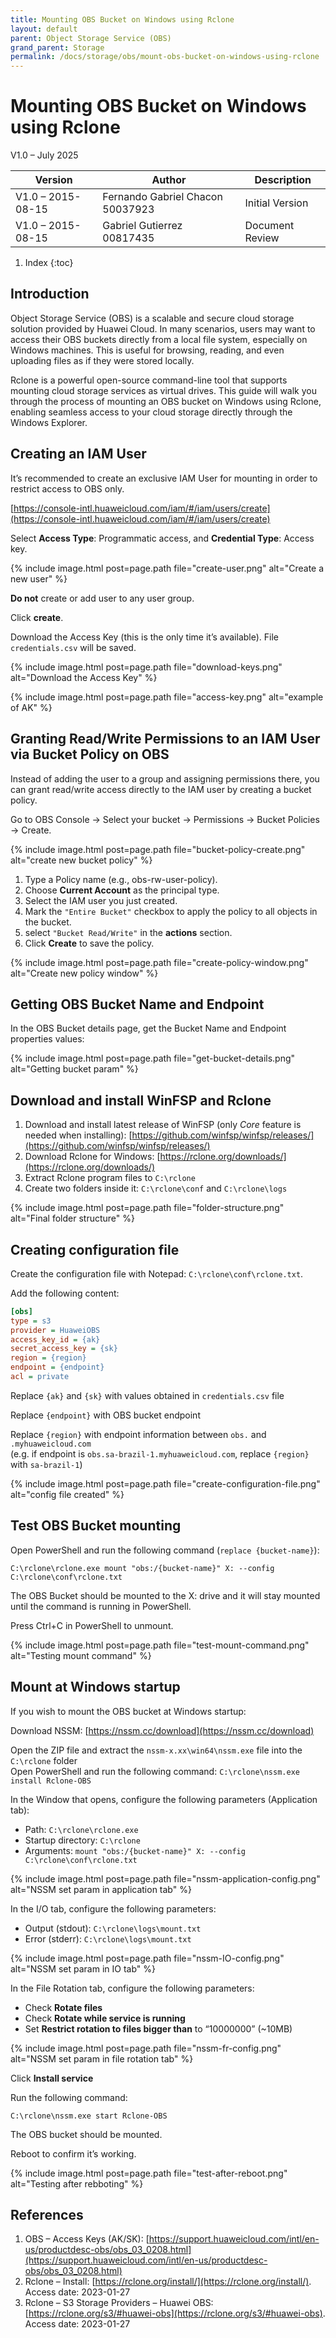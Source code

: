 ```yaml
---
title: Mounting OBS Bucket on Windows using Rclone
layout: default
parent: Object Storage Service (OBS)
grand_parent: Storage
permalink: /docs/storage/obs/mount-obs-bucket-on-windows-using-rclone
---
```


# Mounting OBS Bucket on Windows using Rclone

V1.0 – July 2025

| **Version**       | **Author**                          | **Description**      |
| ----------------- | ----------------------------------- | -------------------- |
| V1.0 – 2015-08-15 | Fernando Gabriel Chacon  50037923   | Initial Version      |
| V1.0 – 2015-08-15 | Gabriel Gutierrez  00817435         | Document Review      |

1. Index
{:toc}

## Introduction

Object Storage Service (OBS) is a scalable and secure cloud storage solution provided by Huawei Cloud. 
In many scenarios, users may want to access their OBS buckets directly from a local file system, especially on Windows machines. This is useful for browsing, reading, and even uploading files as if they were stored locally.

Rclone is a powerful open-source command-line tool that supports mounting cloud storage services as virtual drives. 
This guide will walk you through the process of mounting an OBS bucket on Windows using Rclone, enabling seamless access to your cloud storage directly through the Windows Explorer.

## Creating an IAM User 

It’s recommended to create an exclusive IAM User for mounting in order to restrict access to OBS only.

[https://console-intl.huaweicloud.com/iam/#/iam/users/create](https://console-intl.huaweicloud.com/iam/#/iam/users/create)

Select **Access Type**: Programmatic access, and **Credential Type**: Access key.

{% include image.html post=page.path file="create-user.png" alt="Create a new user" %}

**Do not** create or add user to any user group. 

Click **create**.

Download the Access Key (this is the only time it’s available). File `credentials.csv` will be saved.

{% include image.html post=page.path file="download-keys.png" alt="Download the Access Key" %}

{% include image.html post=page.path file="access-key.png" alt="example of AK" %}

## Granting Read/Write Permissions to an IAM User via Bucket Policy on OBS

Instead of adding the user to a group and assigning permissions there, you can grant read/write access directly to the IAM user by creating a bucket policy.

Go to OBS Console → Select your bucket → Permissions → Bucket Policies → Create.

{% include image.html post=page.path file="bucket-policy-create.png" alt="create new bucket policy" %}

1. Type a Policy name (e.g., obs-rw-user-policy).
2. Choose **Current Account** as the principal type.
3. Select the IAM user you just created.
4. Mark the `"Entire Bucket"` checkbox to apply the policy to all objects in the bucket.
5. select `"Bucket Read/Write"` in the **actions** section.
6. Click **Create** to save the policy.

{% include image.html post=page.path file="create-policy-window.png" alt="Create new policy window" %}

## Getting OBS Bucket Name and Endpoint

In the OBS Bucket details page, get the Bucket Name and Endpoint properties values:

{% include image.html post=page.path file="get-bucket-details.png" alt="Getting bucket param" %}

## Download and install WinFSP and Rclone

1. Download and install latest release of WinFSP (only *Core* feature is needed when installing):
[https://github.com/winfsp/winfsp/releases/](https://github.com/winfsp/winfsp/releases/)
2. Download Rclone for Windows: [https://rclone.org/downloads/](https://rclone.org/downloads/)
3. Extract Rclone program files to `C:\rclone`
4. Create two folders inside it: `C:\rclone\conf` and `C:\rclone\logs`

{% include image.html post=page.path file="folder-structure.png" alt="Final folder structure" %}

## Creating configuration file

Create the configuration file with Notepad: `C:\rclone\conf\rclone.txt`.

Add the following content:

```ini
[obs]
type = s3
provider = HuaweiOBS
access_key_id = {ak}
secret_access_key = {sk}
region = {region}
endpoint = {endpoint}
acl = private
```

Replace `{ak}` and `{sk}` with values obtained in `credentials.csv` file

Replace `{endpoint}` with OBS bucket endpoint

Replace `{region}` with endpoint information between `obs.` and `.myhuaweicloud.com` <br>
(e.g. if endpoint is `obs.sa-brazil-1.myhuaweicloud.com`, replace `{region}` with `sa-brazil-1`)

{% include image.html post=page.path file="create-configuration-file.png" alt="config file created" %}

## Test OBS Bucket mounting

Open PowerShell and run the following command (`replace {bucket-name}`):

```shell
C:\rclone\rclone.exe mount "obs:/{bucket-name}" X: --config C:\rclone\conf\rclone.txt
```

The OBS Bucket should be mounted to the X: drive and it will stay mounted until the command is running in PowerShell.

Press Ctrl+C in PowerShell to unmount.

{% include image.html post=page.path file="test-mount-command.png" alt="Testing mount command" %}

## Mount at Windows startup

If you wish to mount the OBS bucket at Windows startup:

Download NSSM: [https://nssm.cc/download](https://nssm.cc/download)

Open the ZIP file and extract the `nssm-x.xx\win64\nssm.exe` file into the `C:\rclone` folder <br>
Open PowerShell and run the following command: `C:\rclone\nssm.exe install Rclone-OBS` <br>

In the Window that opens, configure the following parameters (Application tab):

- Path: `C:\rclone\rclone.exe`
- Startup directory: `C:\rclone`
- Arguments: `mount "obs:/{bucket-name}" X: --config C:\rclone\conf\rclone.txt`

{% include image.html post=page.path file="nssm-application-config.png" alt="NSSM set  param in application tab" %} 

In the I/O tab, configure the following parameters:

- Output (stdout): `C:\rclone\logs\mount.txt`
- Error (stderr): `C:\rclone\logs\mount.txt`

{% include image.html post=page.path file="nssm-IO-config.png" alt="NSSM set  param in IO tab" %} 
    
In the File Rotation tab, configure the following parameters:

- Check **Rotate files**
- Check **Rotate while service is running**
- Set **Restrict rotation to files bigger than** to “10000000” (~10MB)

{% include image.html post=page.path file="nssm-fr-config.png" alt="NSSM set  param in file rotation tab" %} 

Click **Install service**

Run the following command:
```shell
C:\rclone\nssm.exe start Rclone-OBS
```
The OBS bucket should be mounted.

Reboot to confirm it’s working.
    
{% include image.html post=page.path file="test-after-reboot.png" alt="Testing after rebboting" %}

## References
1. OBS – Access Keys (AK/SK): [https://support.huaweicloud.com/intl/en-us/productdesc-obs/obs_03_0208.html](https://support.huaweicloud.com/intl/en-us/productdesc-obs/obs_03_0208.html)
2. Rclone – Install: [https://rclone.org/install/](https://rclone.org/install/). Access date: 2023-01-27
3. Rclone – S3 Storage Providers – Huawei OBS: [https://rclone.org/s3/#huawei-obs](https://rclone.org/s3/#huawei-obs). Access date: 2023-01-27

